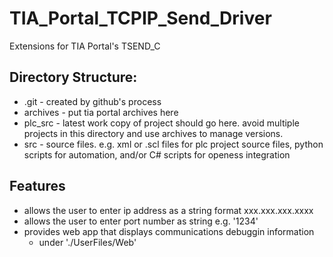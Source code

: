 # TIA_Portal_TCPIP_Send_Driver
Extensions for TIA Portal's TSEND_C

## Directory Structure:
  * .git - created by github's process
  * archives - put tia portal archives here
  * plc_src - latest work copy of project should go here. avoid multiple projects in this directory and use archives to manage versions.
  * src - source files. e.g. xml or .scl files for plc project source files, python scripts for automation, and/or C# scripts for openess integration
  
## Features
  * allows the user to enter ip address as a string format xxx.xxx.xxx.xxxx
  * allows the user to enter port number as string e.g. '1234'  
  * provides web app that displays communications debuggin information
    * under './UserFiles/Web'
  
